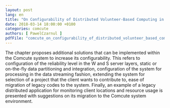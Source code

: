 ```yaml
---
layout: post
lang: en
title: "On Configurability of Distributed Volunteer-Based Computing in the Comcute System "
date: 2018-03-14 18:00:00 +0100
categories: comcute
authors: [ PawelCzarnul ]
pdfFile: "comcute_on_configurability_of_distributed_volunteer_based_computing"
---
```


The chapter proposes additional solutions that can be implemented within the Comcute system to increase its configurability. This refers to configuration of the reliability level in the W and S server layers, static or on-the-fly data partitioning and integration, configuration of the system for processing in the data streaming fashion, extending the system for selection of a project that the client wants to contribute to, ease of migration of legacy codes to the system. Finally, an example of a legacy distributed application for monitoring client locations and resource usage is presented with suggestions on its migration to the Comcute system environment.